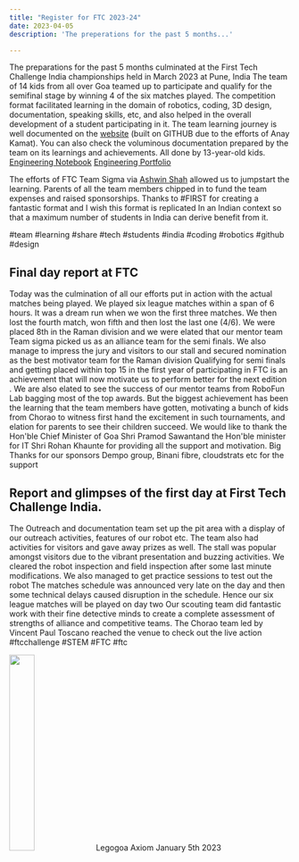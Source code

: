 ```yaml
---
title: "Register for FTC 2023-24"
date: 2023-04-05
description: 'The preperations for the past 5 months...'

---
```


The preparations for the past 5 months culminated at the First Tech Challenge India championships held in March 2023 at Pune, India
The team of 14 kids from all over Goa teamed up to participate and qualify for the semifinal stage by winning 4 of the six matches played.
The competition format facilitated learning in the domain of robotics, coding, 3D design, documentation, speaking skills, etc, and also helped in the overall development of a student participating in it.
The team learning journey is well documented on the
[website](www.legogoa.in)
(built on GITHUB due to the efforts of Anay Kamat).
You can also check the voluminous documentation prepared by the team on its learnings and achievements. All done by 13-year-old kids.
[Engineering Notebook](https://www.slideshare.net/saieeshg/team-legogoa-axiom-engineering-notebook-reduced-2023pdf) 
[Engineering Portfolio](https://www.slideshare.net/saieeshg/team-legogoa-axi0m-engineering-portfolio2pdf)

The efforts of FTC Team Sigma via [Ashwin Shah](https://www.linkedin.com/in/ACoAABdRrP0BJ-zVj6Hgnx7XA4JjTR9BxYx0c8Q) allowed us to jumpstart the learning.
Parents of all the team members chipped in to fund the team expenses and raised sponsorships.
Thanks to #FIRST for creating a fantastic format and I wish this format is replicated In an Indian context so that a maximum number of students in India can derive benefit from it.

#team #learning #share #tech #students #india #coding #robotics #github #design

## Final day report at FTC

Today was the culmination of all our efforts put in action with the actual matches being played. We played six league matches within a span of 6 hours.
It was a dream run when we won the first three matches. We then lost the fourth match, won fifth and then lost the last one (4/6). We were placed 8th in the Raman division and we were elated that our mentor team Team sigma picked us as an alliance team for the semi finals.
We also manage to impress the jury and visitors to our stall and secured nomination as the best motivator team for the Raman division
Qualifying for semi finals and getting placed within top 15 in the first year of participating in FTC is an achievement that will now motivate us to perform better for the next edition .
We are also elated to see the success of our mentor teams from RoboFun Lab bagging most of the top awards.
But the biggest achievement has been the learning that the team members have gotten, motivating a bunch of kids from Chorao to witness first hand the excitement in such tournaments, and elation for parents to see their children succeed.
We would like to thank the Hon'ble Chief Minister of Goa Shri Pramod Sawantand the Hon'ble minister for IT Shri Rohan Khaunte for providing all the support and motivation.
Big Thanks for our sponsors Dempo group, Binani fibre, cloudstrats etc for the support

## Report and glimpses of the first day at First Tech Challenge India.


The Outreach and documentation team set up the pit area with a display of our outreach activities, features of our robot etc.
The team also had activities for visitors and gave away prizes as well. The stall was popular amongst visitors due to the vibrant presentation and buzzing activities.
We cleared the robot inspection and field inspection after some last minute modifications. We also managed to get practice sessions to test out the robot
The matches schedule was announced very late on the day and then some technical delays caused disruption in the schedule. Hence our six league matches will be played on day two
Our scouting team did fantastic work with their fine detective minds to create a complete assessment of strengths of alliance and competitive teams.
The Chorao team led by Vincent Paul Toscano reached the venue to check out the live action
#ftcchallenge #STEM #FTC #ftc

<div class="author">
<img width="30%" class="author-image" src="/images/logo.png"/>
  <span class="author-name">Legogoa Axiom</span>
  <span class="author-divider"></span>
  <span class="author-date">January 5th 2023</span>
</div>